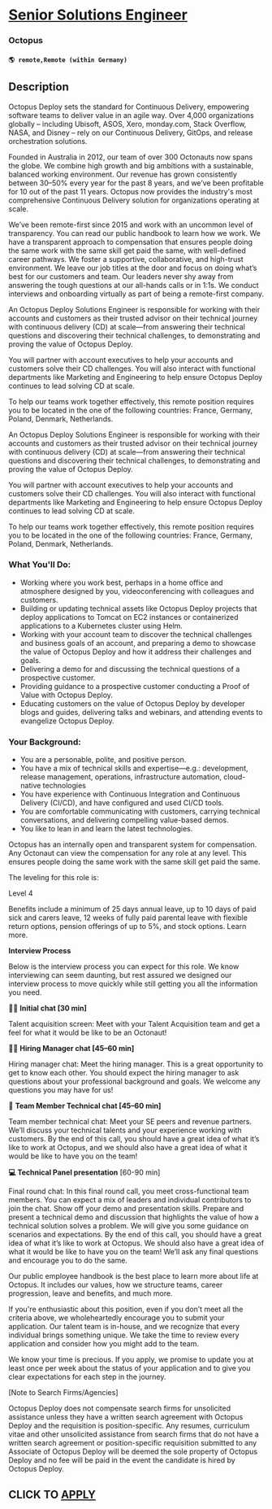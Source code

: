 # [Senior Solutions Engineer](https://www.remotewlb.com/apply/senior-solutions-engineer-132728)  
### Octopus  
#### `🌎 remote,Remote (within Germany)`  

## Description

Octopus Deploy sets the standard for Continuous Delivery, empowering software teams to deliver value in an agile way. Over 4,000 organizations globally – including Ubisoft, ASOS, Xero, monday.com, Stack Overflow, NASA, and Disney – rely on our Continuous Delivery, GitOps, and release orchestration solutions.

  

Founded in Australia in 2012, our team of over 300 Octonauts now spans the globe. We combine high growth and big ambitions with a sustainable, balanced working environment. Our revenue has grown consistently between 30–50% every year for the past 8 years, and we’ve been profitable for 10 out of the past 11 years. Octopus now provides the industry's most comprehensive Continuous Delivery solution for organizations operating at scale.

  

We’ve been remote-first since 2015 and work with an uncommon level of transparency. You can read our public handbook to learn how we work. We have a transparent approach to compensation that ensures people doing the same work with the same skill get paid the same, with well-defined career pathways. We foster a supportive, collaborative, and high-trust environment. We leave our job titles at the door and focus on doing what’s best for our customers and team. Our leaders never shy away from answering the tough questions at our all-hands calls or in 1:1s. We conduct interviews and onboarding virtually as part of being a remote-first company.

  

An Octopus Deploy Solutions Engineer is responsible for working with their accounts and customers as their trusted advisor on their technical journey with continuous delivery (CD) at scale—from answering their technical questions and discovering their technical challenges, to demonstrating and proving the value of Octopus Deploy.

You will partner with account executives to help your accounts and customers solve their CD challenges. You will also interact with functional departments like Marketing and Engineering to help ensure Octopus Deploy continues to lead solving CD at scale.

  

To help our teams work together effectively, this remote position requires you to be located in the one of the following countries: France, Germany, Poland, Denmark, Netherlands.

  

An Octopus Deploy Solutions Engineer is responsible for working with their accounts and customers as their trusted advisor on their technical journey with continuous delivery (CD) at scale—from answering their technical questions and discovering their technical challenges, to demonstrating and proving the value of Octopus Deploy.

You will partner with account executives to help your accounts and customers solve their CD challenges. You will also interact with functional departments like Marketing and Engineering to help ensure Octopus Deploy continues to lead solving CD at scale.

  

To help our teams work together effectively, this remote position requires you to be located in the one of the following countries: France, Germany, Poland, Denmark, Netherlands.

  

### What You'll Do:

* Working where you work best, perhaps in a home office and atmosphere designed by you, videoconferencing with colleagues and customers.
* Building or updating technical assets like Octopus Deploy projects that deploy applications to Tomcat on EC2 instances or containerized applications to a Kubernetes cluster using Helm.
* Working with your account team to discover the technical challenges and business goals of an account, and preparing a demo to showcase the value of Octopus Deploy and how it address their challenges and goals.
* Delivering a demo for and discussing the technical questions of a prospective customer.
* Providing guidance to a prospective customer conducting a Proof of Value with Octopus Deploy.
* Educating customers on the value of Octopus Deploy by developer blogs and guides, delivering talks and webinars, and attending events to evangelize Octopus Deploy.

  

### Your Background:

* You are a personable, polite, and positive person.
* You have a mix of technical skills and expertise—e.g.: development, release management, operations, infrastructure automation, cloud-native technologies
* You have experience with Continuous Integration and Continuous Delivery (CI/CD), and have configured and used CI/CD tools.
* You are comfortable communicating with customers, carrying technical conversations, and delivering compelling value-based demos.
* You like to lean in and learn the latest technologies.

  

Octopus has an internally open and transparent system for compensation. Any Octonaut can view the compensation for any role at any level. This ensures people doing the same work with the same skill get paid the same.

The leveling for this role is:

Level 4

  

  

Benefits include a minimum of 25 days annual leave, up to 10 days of paid sick and carers leave, 12 weeks of fully paid parental leave with flexible return options, pension offerings of up to 5%, and stock options. Learn more.

  

**Interview Process**

Below is the interview process you can expect for this role. We know interviewing can seem daunting, but rest assured we designed our interview process to move quickly while still getting you all the information you need.

  

👋🏼 **Initial chat [30 min]**

Talent acquisition screen: Meet with your Talent Acquisition team and get a feel for what it would be like to be an Octonaut!

  

🧑‍💻 **Hiring Manager chat [45–60 min]**

Hiring manager chat: Meet the hiring manager. This is a great opportunity to get to know each other. You should expect the hiring manager to ask questions about your professional background and goals. We welcome any questions you may have for us!

  

 **👥** **Team Member Technical chat [45–60 min]**

Team member technical chat: Meet your SE peers and revenue partners. We’ll discuss your technical talents and your experience working with customers. By the end of this call, you should have a great idea of what it’s like to work at Octopus, and we should also have a great idea of what it would be like to have you on the team!

  

**💻 Technical Panel presentation** [60-90 min]

Final round chat: In this final round call, you meet cross-functional team members. You can expect a mix of leaders and individual contributors to join the chat. Show off your demo and presentation skills. Prepare and present a technical demo and discussion that highlights the value of how a technical solution solves a problem. We will give you some guidance on scenarios and expectations. By the end of this call, you should have a great idea of what it’s like to work at Octopus. We should also have a great idea of what it would be like to have you on the team! We’ll ask any final questions and encourage you to do the same.

  

  

  

Our public employee handbook is the best place to learn more about life at Octopus. It includes our values, how we structure teams, career progression, leave and benefits, and much more.

  

If you're enthusiastic about this position, even if you don’t meet all the criteria above, we wholeheartedly encourage you to submit your application. Our talent team is in-house, and we recognize that every individual brings something unique. We take the time to review every application and consider how you might add to the team.

  

We know your time is precious. If you apply, we promise to update you at least once per week about the status of your application and to give you clear expectations for each step in the journey.

  

  

  

  

[Note to Search Firms/Agencies]

Octopus Deploy does not compensate search firms for unsolicited assistance unless they have a written search agreement with Octopus Deploy and the requisition is position-specific. Any resumes, curriculum vitae and other unsolicited assistance from search firms that do not have a written search agreement or position-specific requisition submitted to any Associate of Octopus Deploy will be deemed the sole property of Octopus Deploy and no fee will be paid in the event the candidate is hired by Octopus Deploy.

  

  
## CLICK TO [APPLY](https://www.remotewlb.com/apply/senior-solutions-engineer-132728)

